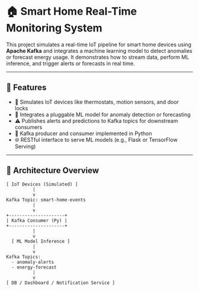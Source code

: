 # 🏠 Smart Home Real-Time Monitoring System

This project simulates a real-time IoT pipeline for smart home devices using **Apache Kafka** and integrates a machine learning model to detect anomalies or forecast energy usage. It demonstrates how to stream data, perform ML inference, and trigger alerts or forecasts in real time.

---

## 📌 Features

- 📡 Simulates IoT devices like thermostats, motion sensors, and door locks
- 🧠 Integrates a pluggable ML model for anomaly detection or forecasting
- ⚠️ Publishes alerts and predictions to Kafka topics for downstream consumers
- 🔄 Kafka producer and consumer implemented in Python
- 🌐 RESTful interface to serve ML models (e.g., Flask or TensorFlow Serving)

---

## 🧱 Architecture Overview

```text
[ IoT Devices (Simulated) ]
          |
          v
Kafka Topic: smart-home-events
          |
          v
+---------------------+
| Kafka Consumer (Py) |
+---------------------+
          |
          v
  [ ML Model Inference ]
          |
          v
Kafka Topics:
  - anomaly-alerts
  - energy-forecast
          |
          v
[ DB / Dashboard / Notification Service ]
